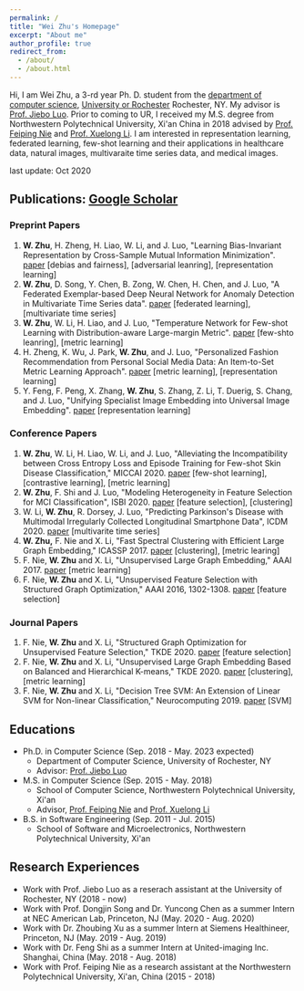 ```yaml
---
permalink: /
title: "Wei Zhu's Homepage"
excerpt: "About me"
author_profile: true
redirect_from: 
  - /about/
  - /about.html
---
```


Hi, I am Wei Zhu, a 3-rd year Ph. D. student from the [department of computer science](https://www.cs.rochester.edu/), [University or Rochester](https://rochester.edu/) Rochester, NY. My advisor is [Prof. Jiebo Luo](https://www.cs.rochester.edu/u/jluo/). Prior to coming to UR, I received my M.S. degree from Northwestern Polytechnical University, Xi'an China in 2018 advised by [Prof. Feiping Nie](https://scholar.google.com/citations?user=2oB4nAIAAAAJ&hl=en) and [Prof. Xuelong Li](https://scholar.google.com/citations?user=ahUibskAAAAJ&hl=en). I am interested in representation learning, federated learning, few-shot learning and their applications in healthcare data, natural images, multivaraite time series data, and medical images. 

last update: Oct 2020

## Publications: [Google Scholar](https://scholar.google.com/citations?user=pCIsMQIAAAAJ&hl=en)

### Preprint Papers
  1. **W. Zhu**, H. Zheng, H. Liao, W. Li, and J. Luo, "Learning Bias-Invariant Representation by Cross-Sample Mutual Information Minimization". [paper]() [debias and fairness], [adversarial leanring], [representation learning]
  2. **W. Zhu**, D. Song, Y. Chen, B. Zong, W. Chen, H. Chen, and J. Luo, "A Federated Exemplar-based Deep Neural Network for Anomaly Detection in Multivariate Time Series data". [paper]() [federated learning], [multivariate time series]
  3. **W. Zhu**, W. Li, H. Liao, and J. Luo, "Temperature Network for Few-shot Learning with Distribution-aware Large-margin Metric". [paper]() [few-shto leanring], [metric learning]
  4. H. Zheng, K. Wu, J. Park, **W. Zhu**, and J. Luo, "Personalized Fashion Recommendation from Personal Social Media Data: An Item-to-Set Metric Learning Approach". [paper](https://arxiv.org/abs/2005.12439) [metric learning], [representation learning]
  5. Y. Feng, F. Peng, X. Zhang, **W. Zhu**, S. Zhang, Z. Li, T. Duerig, S. Chang, and J. Luo, "Unifying Specialist Image Embedding into Universal Image Embedding". [paper](https://arxiv.org/abs/2003.03701) [representation learning]
   
### Conference Papers
  1. **W. Zhu**, W. Li, H. Liao, W. Li, and J. Luo, "Alleviating the Incompatibility between Cross Entropy Loss and Episode Training for Few-shot Skin Disease Classification," MICCAI 2020. [paper](https://arxiv.org/abs/2004.09694) [few-shot learning], [contrastive learning], [metric learning] 
  2. **W. Zhu**, F. Shi and J. Luo, "Modeling Heterogeneity in Feature Selection for MCI Classification", ISBI 2020. [paper](https://ieeexplore.ieee.org/abstract/document/9098725) [feature selection], [clustering]
  3. W. Li, **W. Zhu**, R. Dorsey, J. Luo, "Predicting Parkinson's Disease with Multimodal Irregularly Collected Longitudinal Smartphone Data", ICDM 2020. [paper](https://arxiv.org/abs/2009.11999) [multivarite time series]
  4. **W. Zhu,** F. Nie and X. Li, "Fast Spectral Clustering with Efficient Large Graph Embedding," ICASSP 2017. [paper](https://ieeexplore.ieee.org/abstract/document/7952605) [clustering], [metric learing]
  5. F. Nie, **W. Zhu** and X. Li, "Unsupervised Large Graph Embedding," AAAI 2017. [paper](https://aaai.org/ocs/index.php/AAAI/AAAI17/paper/view/14404/0) [metric learning]
  6. F. Nie, **W. Zhu** and X. Li, "Unsupervised Feature Selection with Structured Graph Optimization," AAAI 2016, 1302-1308. [paper](https://www.aaai.org/ocs/index.php/AAAI/AAAI16/paper/viewPDFInterstitial/12180/11737) [feature selection]
   
### Journal Papers
  1. F. Nie, **W. Zhu** and X. Li, "Structured Graph Optimization for Unsupervised Feature Selection," TKDE 2020. [paper](https://ieeexplore.ieee.org/abstract/document/8815854) [feature selection]
  2. F. Nie, **W. Zhu** and X. Li, "Unsupervised Large Graph Embedding Based on Balanced and Hierarchical K-means," TKDE 2020. [paper](https://ieeexplore.ieee.org/abstract/document/9109708) [clustering], [metric learning]
  3. F. Nie, **W. Zhu** and X. Li, "Decision Tree SVM: An Extension of Linear SVM for Non-linear Classification," Neurocomputing 2019. [paper](https://www.sciencedirect.com/science/article/abs/pii/S0925231219314304) [SVM]


## Educations
  * Ph.D. in Computer Science (Sep. 2018 - May. 2023 expected)
    * Department of Computer Science, University of Rochester, NY
    * Advisor: [Prof. Jiebo Luo](https://www.cs.rochester.edu/u/jluo/)
  * M.S. in Computer Science (Sep. 2015 - May. 2018)
    * School of Computer Science, Northwestern Polytechnical University, Xi'an
    * Advisor, [Prof. Feiping Nie](https://scholar.google.com/citations?user=2oB4nAIAAAAJ&hl=en) and [Prof. Xuelong Li](https://scholar.google.com/citations?user=ahUibskAAAAJ&hl=en)
  * B.S. in Software Engineering (Sep. 2011 - Jul. 2015)
    * School of Software and Microelectronics, Northwestern Polytechnical University, Xi'an


## Research Experiences
  * Work with Prof. Jiebo Luo as a reserach assistant at the University of Rochester, NY (2018 - now)
  * Work with Prof. Dongjin Song and Dr. Yuncong Chen as a summer Intern at NEC American Lab, Princeton, NJ (May. 2020 - Aug. 2020)
  * Work with Dr. Zhoubing Xu as a summer Intern at Siemens Healthineer, Princeton, NJ (May. 2019 - Aug. 2019)
  * Work with Dr. Feng Shi as a summer Intern at United-imaging Inc. Shanghai, China (May. 2018 - Aug. 2018)
  * Work with Prof. Feiping Nie as a research assistant at the Northwestern Polytechnical University, Xi'an, China (2015 - 2018)
